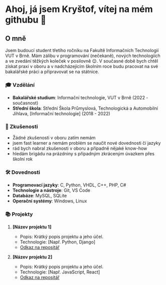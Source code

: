 # Ahoj, já jsem Kryštof, vítej na mém githubu 👋

## O mně

Jsem budoucí student třetího ročníku na Fakultě Informačních Technologií VUT v Brně. Mám zálibu v programování (nečekaně), nových technologiích a ve zvedání těžkých koleček v posilovně 😉. V současné době bych chtěl získat praxi v oboru a v nadcházejícím školním roce budu pracovat na své bakalářské práci a připravovat se na státnice.

### 🎓 Vzdělání

- **Bakalářské studium**: Informační technologie, VUT v Brně (2022 - současnost)
- **Střední škola**: Střední Škola Průmyslová, Technologická a Automobilní Jihlava, [Informační technologie] (2018 - 2022)

### 💼 Zkušenosti

- Žádné zkušenosti v oboru zatím nemám
- jsem fast learner a nemám problém se naučit nové dovednosti či jazyky
- rád bych nabral zkušenosti v oboru a případně nějaké know-how
- hledám brigádu na prázdniny s případným zkráceným úvazkem přes školní rok

### 🛠️ Dovednosti

- **Programovací jazyky**: C, Python, VHDL, C++, PHP, C#
- **Technologie a nástroje**: Git, VS Code
- **Databáze**: MySQL, SQLite
- **Operační systémy**: Windows, Linux

### 📚 Projekty

1. **[Název projektu 1]**
   - Popis: Krátký popis projektu a jeho účel.
   - Technologie: [Např. Python, Django]
   - [Odkaz na repositář](https://github.com/uzivatelskejmeno/projekt1)

2. **[Název projektu 2]**
   - Popis: Krátký popis projektu a jeho účel.
   - Technologie: [Např. JavaScript, React]
   - [Odkaz na repositář](https://github.com/uzivatelskejmeno/projekt2)

